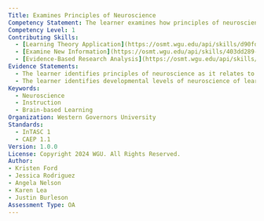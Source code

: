 ```yaml
---
Title: Examines Principles of Neuroscience
Competency Statement: The learner examines how principles of neuroscience are applied in instructional practices.
Competency Level: 1
Contributing Skills:
  - [Learning Theory Application](https://osmt.wgu.edu/api/skills/d90fdf60-44be-4673-87d2-ddecc3a86e33)
  - [Examine New Information](https://osmt.wgu.edu/api/skills/403dd289-a663-4615-8cbb-04ccbe1b3e66)
  - [Evidence-Based Research Analysis](https://osmt.wgu.edu/api/skills/88932687-27a8-4ae3-a177-f629374bf132)
Evidence Statements:
  - The learner identifies principles of neuroscience as it relates to learning.
  - The learner identifies developmental levels of neuroscience of learning  (includes brain mapping) as applied in instructional practices.
Keywords:
  - Neuroscience
  - Instruction
  - Brain-based Learning
Organization: Western Governors University
Standards:
  - InTASC 1
  - CAEP 1.1
Version: 1.0.0
License: Copyright 2024 WGU. All Rights Reserved.
Author:
- Kristen Ford
- Jessica Rodriguez
- Angela Nelson
- Karen Lea
- Justin Burleson
Assessment Type: OA
---
```

